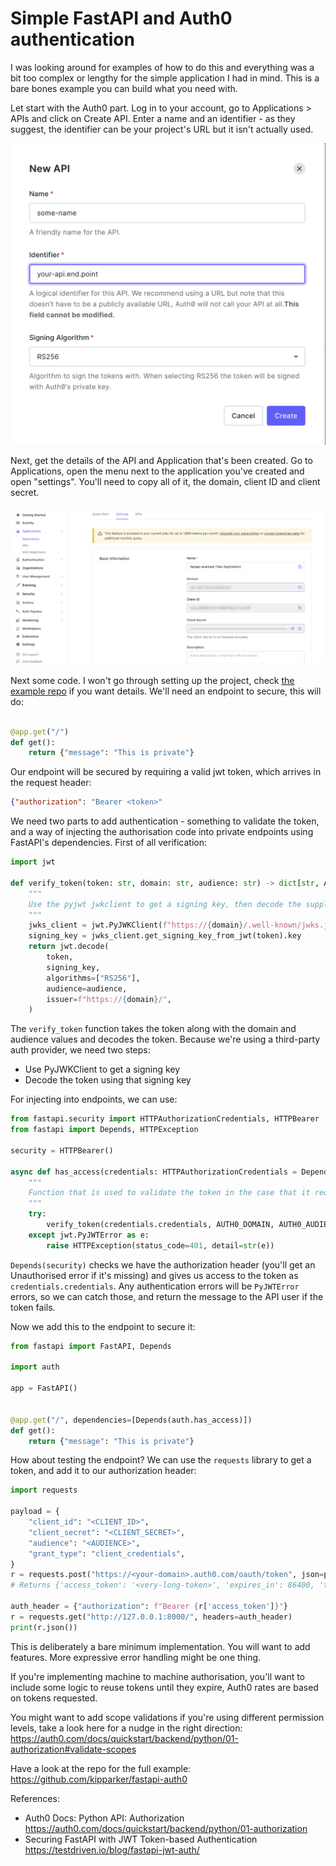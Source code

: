 # Simple FastAPI and Auth0 authentication

I was looking around for examples of how to do this and everything was a bit too complex or lengthy for the simple application I had in mind. This is a bare bones example you can build what you need with.

Let start with the Auth0 part. Log in to your account, go to Applications > APIs and click on Create API. Enter a name and an identifier - as they suggest, the identifier can be your project's URL but it isn't actually used. 

![Shows the Create API form from Auth0's web interface](/media/new-api.png "Create API")

Next, get the details of the API and Application that's been created. Go to Applications, open the menu next to the application you've created and open "settings". You'll need to copy all of it, the domain, client ID and client secret.

![Shows the window that displays Auth0 details](/media/details.png "Auth0 details")

Next some code. I won't go through setting up the project, check [the example repo](https://github.com/kipparker/fastapi-auth0) if you want details. We'll need an endpoint to secure, this will do:

```python

@app.get("/")
def get():
    return {"message": "This is private"}

```

Our endpoint will be secured by requiring a valid jwt token, which arrives in the request header:

```json
{"authorization": "Bearer <token>"
```

We need two parts to add authentication - something to validate the token, and a way of injecting the authorisation code into private endpoints using FastAPI's dependencies. First of all verification:


```python
import jwt

def verify_token(token: str, domain: str, audience: str) -> dict[str, Any]:
    """
    Use the pyjwt jwkclient to get a signing key, then decode the supplied token
    """
    jwks_client = jwt.PyJWKClient(f"https://{domain}/.well-known/jwks.json")
    signing_key = jwks_client.get_signing_key_from_jwt(token).key
    return jwt.decode(
        token,
        signing_key,
        algorithms=["RS256"],
        audience=audience,
        issuer=f"https://{domain}/",
    )
```


The `verify_token` function takes the token along with the domain and audience values and decodes the token. Because we're using a third-party auth provider, we need two steps:
- Use PyJWKClient to get a signing key
- Decode the token using that signing key

For injecting into endpoints, we can use:

```python
from fastapi.security import HTTPAuthorizationCredentials, HTTPBearer
from fastapi import Depends, HTTPException

security = HTTPBearer()

async def has_access(credentials: HTTPAuthorizationCredentials = Depends(security)):
    """
    Function that is used to validate the token in the case that it requires it
    """
    try:
        verify_token(credentials.credentials, AUTH0_DOMAIN, AUTH0_AUDIENCE)
    except jwt.PyJWTError as e:
        raise HTTPException(status_code=401, detail=str(e))
```

`Depends(security)` checks we have the authorization header (you'll get an Unauthorised error if it's missing) and gives us access to the token as `credentials.credentials`. Any authentication errors will be `PyJWTError` errors, so we can catch those, and return the message to the API user if the token fails.

Now we add this to the endpoint to secure it:

```python
from fastapi import FastAPI, Depends

import auth

app = FastAPI()


@app.get("/", dependencies=[Depends(auth.has_access)])
def get():
    return {"message": "This is private"}
```

How about testing the endpoint? We can use the `requests` library to get a token, and add it to our authorization header:

```python
import requests

payload = {
    "client_id": "<CLIENT_ID>",
    "client_secret": "<CLIENT_SECRET>",
    "audience": "<AUDIENCE>",
    "grant_type": "client_credentials",
}
r = requests.post("https://<your-domain>.auth0.com/oauth/token", json=payload)
# Returns {'access_token': '<very-long-token>', 'expires_in': 86400, 'token_type': 'Bearer'}

auth_header = {"authorization": f"Bearer {r['access_token']}"}
r = requests.get("http://127.0.0.1:8000/", headers=auth_header)
print(r.json())
```

This is deliberately a bare minimum implementation. You will want to add features. More expressive error handling might be one thing.

If you're implementing machine to machine authorisation, you'll want to include some logic to reuse tokens until they expire, Auth0 rates are based on tokens requested.

You might want to add scope validations if you're using different permission levels, take a look here for a nudge in the right direction: https://auth0.com/docs/quickstart/backend/python/01-authorization#validate-scopes

Have a look at the repo for the full example: https://github.com/kipparker/fastapi-auth0

References:

- Auth0 Docs: Python API: Authorization https://auth0.com/docs/quickstart/backend/python/01-authorization
- Securing FastAPI with JWT Token-based Authentication https://testdriven.io/blog/fastapi-jwt-auth/